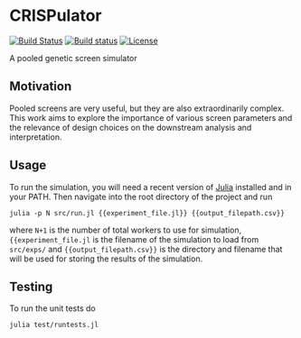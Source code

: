 # CRISPulator

[![Build Status](https://travis-ci.com/tlnagy/pooled-screen-optimization.svg?token=MCUYuFeh1dFnAvCDpb4q&branch=master)](https://travis-ci.com/tlnagy/pooled-screen-optimization)
[![Build status](https://ci.appveyor.com/api/projects/status/ja0e8s9mnxq6ncf8?svg=true)](https://ci.appveyor.com/project/tlnagy/pooled-screen-optimization)
[![License](http://img.shields.io/:license-apache-blue.svg?style=flat-square)](http://www.apache.org/licenses/LICENSE-2.0.html)

A pooled genetic screen simulator

## Motivation

Pooled screens are very useful, but they are also extraordinarily complex.
This work aims to explore the importance of various screen parameters and
the relevance of design choices on the downstream analysis and
interpretation.

## Usage

To run the simulation, you will need a recent version of
[Julia](http://julialang.org) installed and in your PATH. Then navigate
into the root directory of the project and run

```
julia -p N src/run.jl {{experiment_file.jl}} {{output_filepath.csv}}
```

where `N+1` is the number of total workers to use for simulation,
`{{experiment_file.jl` is the filename of the simulation to load from
`src/exps/` and `{{output_filepath.csv}}` is the directory and filename
that will be used for storing the results of the simulation.

## Testing

To run the unit tests do

```
julia test/runtests.jl
```
